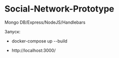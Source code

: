 # Social-Network-Prototype

Mongo DB/Express/NodeJS/Handlebars

Запуск:

- docker-compose up --build

- http://localhost:3000/
